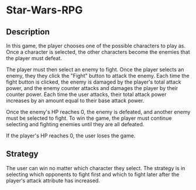 # Star-Wars-RPG

## Description

In this game, the player chooses one of the possible characters to play as. Once a character is selected, the other characters become the enemies that the player must defeat.

The player must then select an enemy to fight. Once the player selects an enemy, they they click the "Fight" button to attack the enemy. Each time the fight button is clicked, the enemy is damaged by the player's total attack power, and the enemy counter attacks and damages the player by their counter power. Each time the user attacks, their total attack power increases by an amount equal to their base attack power.

Once the enemy's HP reaches 0, the enemy is defeated, and another enemy must be selected to fight. To win the game, the player must continue selecting and fighting enemies until they are all defeated.

If the player's HP reaches 0, the user loses the game.

## Strategy

The user can win no matter which character they select. The strategy is in selecting which opponents to fight first and which to fight later after the player's attack attribute has increased.